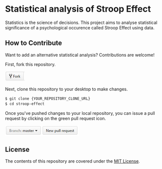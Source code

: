 # Statistical analysis of Stroop Effect

Statistics is the science of decisions. This project aims to analyse statistical significance of a psychological occurence called 
Stroop Effect using data.

## How to Contribute

Want to add an alternative statistical analysis? Contributions are welcome!

First, fork this repository.

![Fork Icon](images/fork-icon.png)

Next, clone this repository to your desktop to make changes.

```sh
$ git clone {YOUR_REPOSITORY_CLONE_URL}
$ cd stroop-effect
```

Once you've pushed changes to your local repository, you can issue a pull request by clicking on the green pull request icon.

![Pull Request Icon](images/pull-request-icon.png)

## License

The contents of this repository are covered under the [MIT License](LICENSE).

